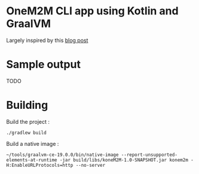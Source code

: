 # OneM2M CLI app using Kotlin and GraalVM

Largely inspired by this [blog post](https://dev.to/viniciusccarvalho/building-a-native-cli-with-kotlin-and-graalvm-55ee)

# Sample output

TODO

# Building

Build the project :

```
./gradlew build
```

Build a native image :

```
~/tools/graalvm-ce-19.0.0/bin/native-image --report-unsupported-elements-at-runtime -jar build/libs/koneM2M-1.0-SNAPSHOT.jar konem2m -H:EnableURLProtocols=http --no-server
```
